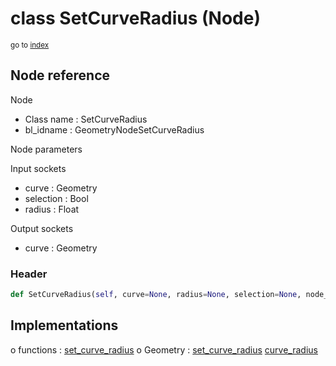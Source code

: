 # class SetCurveRadius (Node)

<sub>go to [index](/docs/index.md)</sub>

## Node reference

Node
 - Class name : SetCurveRadius
 - bl_idname : GeometryNodeSetCurveRadius

Node parameters

Input sockets
 - curve : Geometry
 - selection : Bool
 - radius : Float

Output sockets
 - curve : Geometry

### Header

``` python
def SetCurveRadius(self, curve=None, radius=None, selection=None, node_label=None, node_color=None):
```

## Implementations

o functions : [set_curve_radius](/docs/GeoNodes_classes/set_curve_radius.md)
o Geometry : [set_curve_radius](#set_curve_radius) [curve_radius](#curve_radius) 

